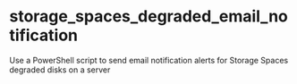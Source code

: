 # storage_spaces_degraded_email_notification
Use a PowerShell script to send email notification alerts for Storage Spaces degraded disks on a server
